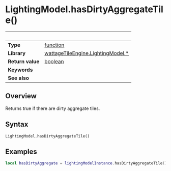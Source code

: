 # LightingModel.hasDirtyAggregateTile()

|                      | &nbsp;
| -------------------- | ---------------------------------------------------------------
| __Type__             | [function](http://docs.coronalabs.com/api/type/Function.html)
| __Library__          | [wattageTileEngine.LightingModel.*](type_lightingModel.markdown)
| __Return value__     | [boolean](https://docs.coronalabs.com/api/type/Boolean.html)
| __Keywords__         |
| __See also__         |


## Overview

Returns true if there are dirty aggregate tiles.


## Syntax

	LightingModel.hasDirtyAggregateTile()


## Examples

``````lua
local hasDirtyAggregate = lightingModelInstance.hasDirtyAggregateTile()
``````
